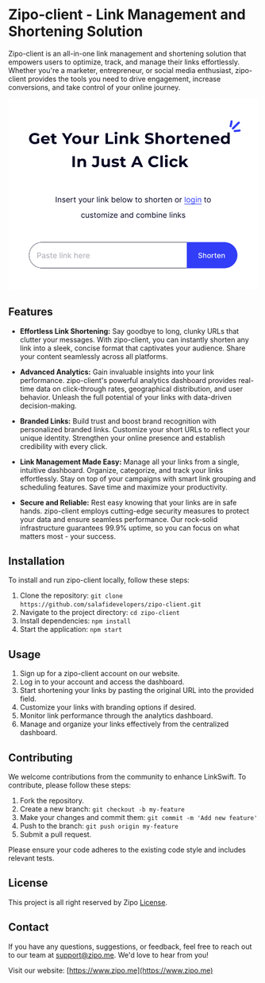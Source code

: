 # Zipo-client - Link Management and Shortening Solution

Zipo-client is an all-in-one link management and shortening solution that empowers users to optimize, track, and manage their links effortlessly. Whether you're a marketer, entrepreneur, or social media enthusiast, zipo-client provides the tools you need to drive engagement, increase conversions, and take control of your online journey.

<img src='./public/og-img.jpg'/>

## Features

- **Effortless Link Shortening:** Say goodbye to long, clunky URLs that clutter your messages. With zipo-client, you can instantly shorten any link into a sleek, concise format that captivates your audience. Share your content seamlessly across all platforms.

- **Advanced Analytics:** Gain invaluable insights into your link performance. zipo-client's powerful analytics dashboard provides real-time data on click-through rates, geographical distribution, and user behavior. Unleash the full potential of your links with data-driven decision-making.

- **Branded Links:** Build trust and boost brand recognition with personalized branded links. Customize your short URLs to reflect your unique identity. Strengthen your online presence and establish credibility with every click.

- **Link Management Made Easy:** Manage all your links from a single, intuitive dashboard. Organize, categorize, and track your links effortlessly. Stay on top of your campaigns with smart link grouping and scheduling features. Save time and maximize your productivity.

- **Secure and Reliable:** Rest easy knowing that your links are in safe hands. zipo-client employs cutting-edge security measures to protect your data and ensure seamless performance. Our rock-solid infrastructure guarantees 99.9% uptime, so you can focus on what matters most - your success.

## Installation

To install and run zipo-client locally, follow these steps:

1. Clone the repository: `git clone https://github.com/salafidevelopers/zipo-client.git`
2. Navigate to the project directory: `cd zipo-client`
3. Install dependencies: `npm install`
4. Start the application: `npm start`

## Usage

1. Sign up for a zipo-client account on our website.
2. Log in to your account and access the dashboard.
3. Start shortening your links by pasting the original URL into the provided field.
4. Customize your links with branding options if desired.
5. Monitor link performance through the analytics dashboard.
6. Manage and organize your links effectively from the centralized dashboard.

## Contributing

We welcome contributions from the community to enhance LinkSwift. To contribute, please follow these steps:

1. Fork the repository.
2. Create a new branch: `git checkout -b my-feature`
3. Make your changes and commit them: `git commit -m 'Add new feature'`
4. Push to the branch: `git push origin my-feature`
5. Submit a pull request.

Please ensure your code adheres to the existing code style and includes relevant tests.

## License

This project is all right reserved by Zipo [License](LICENSE).

## Contact

If you have any questions, suggestions, or feedback, feel free to reach out to our team at support@zipo.me. We'd love to hear from you!

Visit our website: [https://www.zipo.me](https://www.zipo.me)
